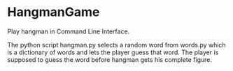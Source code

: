 # HangmanGame
Play hangman in Command Line Interface.

The python script hangman.py selects a random word from words.py which is a dictionary of words and lets the player guess that word.
The player is supposed to guess the word before hangman gets his complete figure.
